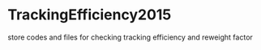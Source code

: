 # TrackingEfficiency2015
store codes and files for checking tracking efficiency and reweight factor
